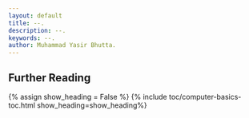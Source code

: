 ```yaml
---
layout: default
title: --.
description: --.
keywords: --.
author: Muhammad Yasir Bhutta.
---
```


## Further Reading

{% assign show_heading = False %}
{% include toc/computer-basics-toc.html show_heading=show_heading%}


